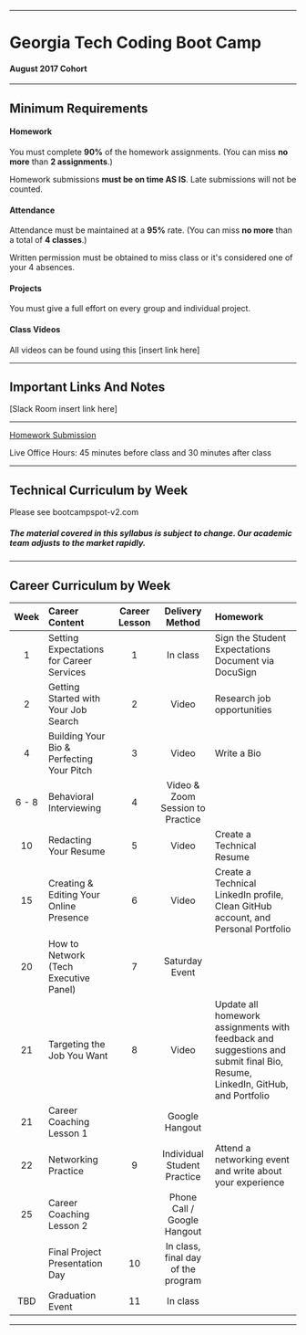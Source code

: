 -----------------------------------------
# Georgia Tech Coding Boot Camp

#### August 2017 Cohort 


-----------------------------------------


## Minimum Requirements


#### Homework


You must complete **90%** of the homework assignments. (You can miss **no more** than **2 assignments**.)


Homework submissions **must be on time AS IS**. Late submissions will not be counted.


#### Attendance


Attendance must be maintained at a **95%** rate. (You can miss **no more** than a total of **4 classes**.)


Written permission must be obtained to miss class or it's considered one of your 4 absences.


#### Projects


You must give a full effort on every group and individual project.


#### Class Videos

All videos can be found using this [insert link here]

-----------------------------------------


## Important Links And Notes


[Slack Room insert link here]

-----------------------------------------


[Homework Submission](http://bootcampspot-v2.com)


Live Office Hours: 45 minutes before class and 30 minutes after class


-----------------------------------------
## Technical Curriculum by Week

Please see bootcampspot-v2.com

##### The material covered in this syllabus is subject to change. Our academic team adjusts to the market rapidly.


-----------------------------------------
## Career Curriculum by Week

| Week | Career Content | Career Lesson | Delivery Method | Homework || :---: | :---| :---:| :---: |:---| | 1 | Setting Expectations for Career Services | 1 | In class | Sign the Student Expectations Document via DocuSign || 2 | Getting Started with Your Job Search | 2 | Video | Research job opportunities || 4 | Building Your Bio & Perfecting Your Pitch | 3 | Video | Write a Bio || 6 - 8 | Behavioral Interviewing | 4 | Video & Zoom Session to Practice | | 10 | Redacting Your Resume | 5 | Video | Create a Technical Resume || 15 | Creating & Editing Your Online Presence | 6 | Video | Create a Technical LinkedIn profile, Clean GitHub account, and Personal Portfolio || 20| How to Network (Tech Executive Panel) | 7 | Saturday Event || 21 | Targeting the Job You Want | 8 |	Video | Update all homework assignments with feedback and suggestions and submit final Bio, Resume, LinkedIn, GitHub, and Portfolio || 21 | Career Coaching Lesson 1 | | Google Hangout || 22 | Networking Practice | 9 | Individual Student Practice | Attend a networking event and write about your experience || 25 | Career Coaching Lesson 2 | | Phone Call / Google Hangout || | Final Project Presentation Day | 10 | In class, final day of the program | | TBD | Graduation Event | 11 | In class


-----------------------------------------
